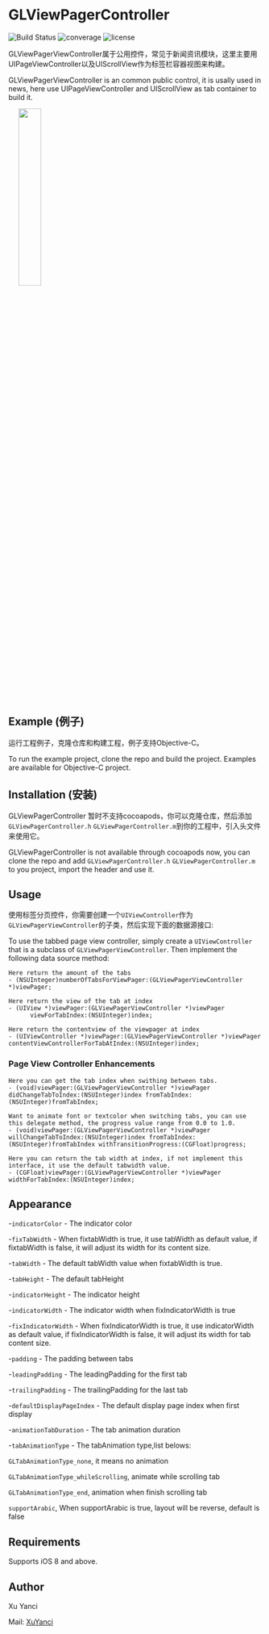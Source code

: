 # GLViewPagerController
![Build Status](https://travis-ci.org/msaps/MSSTabbedPageViewController.svg?branch=develop)
![converage](	https://img.shields.io/sonar/http/sonar.qatools.ru/ru.yandex.qatools.allure:allure-core/coverage.svg)
![license](https://img.shields.io/github/license/mashape/apistatus.svg)

GLViewPagerViewController属于公用控件，常见于新闻资讯模块，这里主要用UIPageViewController以及UIScrollView作为标签栏容器视图来构建。

GLViewPagerViewController is an common public control, it is usally used in news, here use UIPageViewController and UIScrollView as tab container to build it.

<div style="width:100%;">
<img src="https://github.com/XuYanci/GLViewPagerController/blob/master/readme~resource/present_viewpager.gif" align="center" height="30%" width="30%" style="margin-left:20px;">
</div>

<p><p>

## Example (例子)
运行工程例子，克隆仓库和构建工程，例子支持Objective-C。

To run the example project, clone the repo and build the project. Examples are available for Objective-C project.

<p><p>

## Installation (安装)

GLViewPagerController 暂时不支持cocoapods，你可以克隆仓库，然后添加`GLViewPagerController.h` `GLViewPagerController.m`到你的工程中，引入头文件来使用它。

GLViewPagerController is not available through cocoapods now, you can clone the repo and add `GLViewPagerController.h` `GLViewPagerController.m` to you project, import the header and use it.

<p><p>

## Usage

使用标签分页控件，你需要创建一个`UIViewController`作为`GLViewPagerViewController`的子类，然后实现下面的数据源接口:


To use the tabbed page view controller, simply create a `UIViewController` that is a subclass of `GLViewPagerViewController`. Then implement the following data source method:

```
Here return the amount of the tabs 
- (NSUInteger)numberOfTabsForViewPager:(GLViewPagerViewController *)viewPager;

Here return the view of the tab at index
- (UIView *)viewPager:(GLViewPagerViewController *)viewPager
      viewForTabIndex:(NSUInteger)index;

Here return the contentview of the viewpager at index
- (UIViewController *)viewPager:(GLViewPagerViewController *)viewPager
contentViewControllerForTabAtIndex:(NSUInteger)index;
```

<p><p>

### Page View Controller Enhancements
```
Here you can get the tab index when swithing between tabs.
- (void)viewPager:(GLViewPagerViewController *)viewPager didChangeTabToIndex:(NSUInteger)index fromTabIndex:(NSUInteger)fromTabIndex;

Want to animate font or textcolor when switching tabs, you can use this delegate method, the progress value range from 0.0 to 1.0.
- (void)viewPager:(GLViewPagerViewController *)viewPager willChangeTabToIndex:(NSUInteger)index fromTabIndex:(NSUInteger)fromTabIndex withTransitionProgress:(CGFloat)progress;

Here you can return the tab width at index, if not implement this interface, it use the default tabwidth value.
- (CGFloat)viewPager:(GLViewPagerViewController *)viewPager widthForTabIndex:(NSUInteger)index;
```

<p><p>

## Appearance
-`indicatorColor` - The indicator color

-`fixTabWidth` - When fixtabWidth is true, it use tabWidth as default value, if fixtabWidth is false, it will adjust its width for its content size.
 
-`tabWidth` - The default tabWidth value when fixtabWidth is true.
 
-`tabHeight` - The default tabHeight 
 
-`indicatorHeight` - The indicator height

-`indicatorWidth` - The indicator width when fixIndicatorWidth is true
 
-`fixIndicatorWidth` - When fixIndicatorWidth is true, it use indicatorWidth as default value, if fixIndicatorWidth is false, it will adjust its width for tab content size.

-`padding` - The padding between tabs
 
-`leadingPadding` - The leadingPadding for the first tab
 
-`trailingPadding` - The trailingPadding for the last tab

-`defaultDisplayPageIndex` - The default display page index when first display 

-`animationTabDuration` - The tab animation duration

-`tabAnimationType` - The tabAnimation type,list belows:

`GLTabAnimationType_none`, it means no animation

`GLTabAnimationType_whileScrolling`, animate while scrolling tab

`GLTabAnimationType_end`, animation when finish scrolling tab

`supportArabic`, When supportArabic is true, layout will be reverse, default is false

<p><p>

## Requirements
Supports iOS 8 and above.

<p><p>

## Author
Xu Yanci

Mail: [XuYanci](mailto:grandy.wind@gmail.com)
